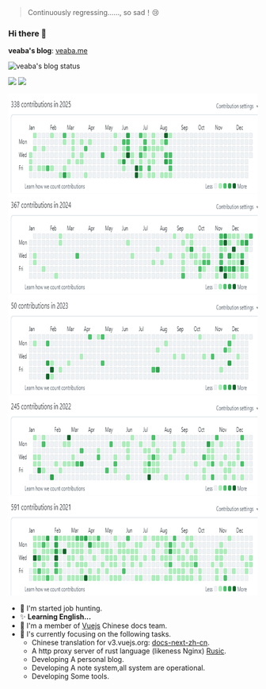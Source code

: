 > Continuously regressing……, so sad！:cry:

### Hi there 👋

**veaba's blog**: [veaba.me](https://www.veaba.me)

![veaba's blog status](https://github.com/veaba/veaba/workflows/release%20docs%20CI/badge.svg)

<p >
  <img src="https://github-readme-stats.vercel.app/api?username=veaba" height="170">
  <img src="https://github-readme-stats.vercel.app/api/top-langs/?username=veaba&layout=compact" height="170">
</p>

<p >
  <img src="src/.vuepress/public/github/github-2025-8-23.png" height="200">
  <img src="src/.vuepress/public/github/github-2024.png" height="200">
  <img src="src/.vuepress/public/github/github-2023.png" height="200">
  <img src="src/.vuepress/public/github/github-2022.png" height="200">
  <img src="src/.vuepress/public/github/github-2021.png" height="200">
</p>



- 🤔 I'm started job hunting.
- ✨ **Learning English...**
- 🔭 I'm a member of [Vuejs](https://github.com/vuejs) Chinese docs team.
- 🌱 I's currently focusing on the following tasks.
  - Chinese translation for v3.vuejs.org: [docs-next-zh-cn](https://github.com/vuejs/docs-next-zh-cn/).
  - A http proxy server of rust language (likeness Nginx) [Rusic](https://github.com/veaba/rustic).
  - Developing A personal blog.
  - Developing A note system,all system are operational.
  - Developing Some tools.

<!--
**veaba/veaba** is a ✨ _special_ ✨ repository because its `README.md` (this file) appears on your GitHub profile.

Here are some ideas to get you started:

- 🔭 I’m currently working on ...
- 🌱 I’m currently learning ...
- 👯 I’m looking to collaborate on ...
- 🤔 I’m looking for help with ...
- 💬 Ask me about ...
- 📫 How to reach me: ...
- 😄 Pronouns: ...
- ⚡ Fun fact: ...
-->
